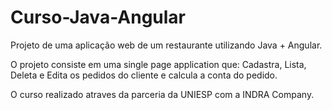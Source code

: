 # Curso-Java-Angular

Projeto de uma aplicação web de um restaurante utilizando Java + Angular.

O projeto consiste em uma single page application que:
Cadastra, Lista, Deleta e Edita os pedidos do cliente e calcula a conta do pedido.


O curso realizado atraves da parceria da UNIESP com a INDRA Company.

